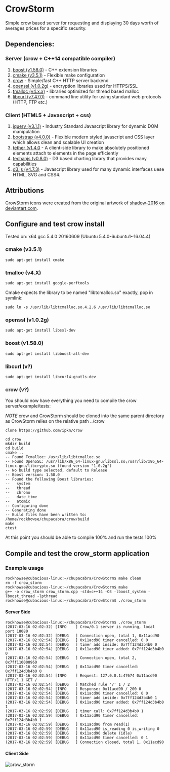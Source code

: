 # CrowStorm
Simple crow based server for requesting and displaying 30 days worth of averages prices for a specific security.

## Dependencies:

### Server (crow + C++14 compatible compiler)
1. [boost (v1.58.0)](http://www.boost.org/)   	- C++ extension libraries
2. [cmake (v3.5.1)](https://cmake.org/)		- Flexible make configuration 
3. [crow](https://github.com/ipkn/crow)	- Simple/fast C++ HTTP server backend 
4. [openssl (v1.0.2g)](https://www.openssl.org/)	- encryption libraries used for HTTPS/SSL
5. [tmalloc (v4.x.x)](http://goog-perftools.sourceforge.net/doc/tcmalloc.html) - libraries optimized for thread based malloc
6. [libcurl (v7.47.0)](https://github.com/curl/curl) - command line utility for using standard web protocols (HTTP, FTP etc.)

### Client (HTML5 + Javascript + css)

1. [jquery (v3.1.1)](https://jquery.com/)  - Industry Standard Javascript library for dynamic DOM manipulation
2. [bootstrap (v4.0.0)](https://v4-alpha.getbootstrap.com/) - Flexible modern styled javascript and CSS layer which allows clean and scalable UI creation
3. [tether (v1.4.0](http://tether.io/)  - A client-side library to make absolutely positioned elements attach to elements in the page efficiently
4. [techanjs (v0.8.0)](http://techanjs.org/) - D3 based charting library that provides many capabilities
5. [d3.js (v4.7.3)](https://d3js.org/) - Javascript library used for many dynamic interfaces uese HTML, SVG and CSS4.

## Attributions

CrowStorm icons were created from the original artwork of [shadow-2016 on deviantart.com](http://shadow-2016.deviantart.com/art/Crow-631521440).

## Configure and test crow install

Tested on: x64 gcc 5.4.0 20160609 (Ubuntu 5.4.0-6ubuntu1~16.04.4)

### cmake (v3.5.1)
~~~~
sudo apt-get install cmake
~~~~

### tmalloc (v4.X)
~~~~
sudo apt-get install google-perftools
~~~~

Cmake expects the library to be named "libtcmalloc.so" exactly, pop in symlink:  
~~~~
sudo ln -s /usr/lib/libtcmalloc.so.4.2.6 /usr/lib/libtcmalloc.so
~~~~

### openssl (v1.0.2g)
~~~~
sudo apt-get install libssl-dev
~~~~

### boost (v1.58.0)
~~~~
sudo apt-get install libboost-all-dev
~~~~

### libcurl (v?)
~~~~
sudo apt-get install libcurl4-gnutls-dev
~~~~


### crow (v?)
You should now have everything you need to compile the crow server/example/tests:

*NOTE* crow and CrowStorm should be cloned into the same parent directory as CrowStorm relies on the relative path ../crow

~~~~
clone https://github.com/ipkn/crow
~~~~

~~~~
cd crow
mkdir build
cd build
cmake .. 
-- Found Tcmalloc: /usr/lib/libtcmalloc.so
-- Found OpenSSL: /usr/lib/x86_64-linux-gnu/libssl.so;/usr/lib/x86_64-linux-gnu/libcrypto.so (found version "1.0.2g") 
-- No build type selected, default to Release
-- Boost version: 1.58.0
-- Found the following Boost libraries:
--   system
--   thread
--   chrono
--   date_time
--   atomic
-- Configuring done
-- Generating done
-- Build files have been written to: /home/rockhowse/chupacabra/crow/build
make
ctest
~~~~

At this point you should be able to compile 100% and run the tests 100%

## Compile and test the crow_storm application

### Example usage

~~~~
rockhowse@cubacious-linux:~/chupacabra/CrowStorm$ make clean
rm -f crow_storm
rockhowse@cubacious-linux:~/chupacabra/CrowStorm$ make
g++ -o crow_storm crow_storm.cpp -std=c++14 -O3 -lboost_system -lboost_thread -lpthread
rockhowse@cubacious-linux:~/chupacabra/CrowStorm$ ./crow_storm
~~~~

#### Server Side
~~~~
rockhowse@cubacious-linux:~/chupacabra/CrowStorm$ ./crow_storm
(2017-03-16 02:02:32) [INFO    ] Crow/0.1 server is running, local port 18080
(2017-03-16 02:02:32) [DEBUG   ] Connection open, total 1, 0x11acd90
(2017-03-16 02:02:54) [DEBUG   ] 0x11acd90 timer cancelled: 0 0
(2017-03-16 02:02:54) [DEBUG   ] timer add inside: 0x7ff124d3b4b0 0
(2017-03-16 02:02:54) [DEBUG   ] 0x11acd90 timer added: 0x7ff124d3b4b0 0
(2017-03-16 02:02:54) [DEBUG   ] Connection open, total 2, 0x7ff110000960
(2017-03-16 02:02:54) [DEBUG   ] 0x11acd90 timer cancelled: 0x7ff124d3b4b0 0
(2017-03-16 02:02:54) [INFO    ] Request: 127.0.0.1:47674 0x11acd90 HTTP/1.1 GET /
(2017-03-16 02:02:54) [DEBUG   ] Matched rule '/' 1 / 2
(2017-03-16 02:02:54) [INFO    ] Response: 0x11acd90 / 200 0
(2017-03-16 02:02:54) [DEBUG   ] 0x11acd90 timer cancelled: 0 0
(2017-03-16 02:02:54) [DEBUG   ] timer add inside: 0x7ff124d3b4b0 1
(2017-03-16 02:02:54) [DEBUG   ] 0x11acd90 timer added: 0x7ff124d3b4b0 1
(2017-03-16 02:02:59) [DEBUG   ] timer call: 0x7ff124d3b4b0 1
(2017-03-16 02:02:59) [DEBUG   ] 0x11acd90 timer cancelled: 0x7ff124d3b4b0 1
(2017-03-16 02:02:59) [DEBUG   ] 0x11acd90 from read(1)
(2017-03-16 02:02:59) [DEBUG   ] 0x11acd90 is_reading 0 is_writing 0
(2017-03-16 02:02:59) [DEBUG   ] 0x11acd90 delete (idle)
(2017-03-16 02:02:59) [DEBUG   ] 0x11acd90 timer cancelled: 0 1
(2017-03-16 02:02:59) [DEBUG   ] Connection closed, total 1, 0x11acd90
~~~~

#### Client Side
![crow_storm](http://rockhowse.com/projects/CrowStorm/2017-03-15~crow_storm~v0.0.1.png)

